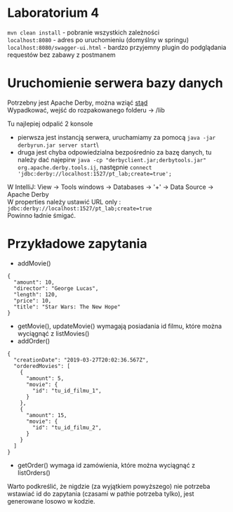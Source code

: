 # Laboratorium 4
```mvn clean install``` - pobranie wszystkich zależności \
```localhost:8080``` - adres po uruchomieniu (domyślny w springu) \
```localhost:8080/swagger-ui.html``` - bardzo przyjemny plugin do podglądania requestów bez zabawy z postmanem

# Uruchomienie serwera bazy danych
Potrzebny jest Apache Derby, można wziąć [stąd](http://db.apache.org/derby/derby_downloads.html)\
Wypadkować, wejść do rozpakowanego folderu -> /lib

Tu najlepiej odpalić 2 konsole
* pierwsza jest instancją serwera, uruchamiamy za pomocą ```java -jar derbyrun.jar server start```\
* druga jest chyba odpowiedzialna bezpośrednio za bazę danych, tu należy dać najepirw ```java -cp "derbyclient.jar;derbytools.jar" org.apache.derby.tools.ij```, następnie ```connect 'jdbc:derby://localhost:1527/pt_lab;create=true';```

W IntelliJ: View -> Tools windows -> Databases -> '+' -> Data Source -> Apache Derby \
W properties należy ustawić URL only : ```jdbc:derby://localhost:1527/pt_lab;create=true``` \
Powinno ładnie śmigać.

# Przykładowe zapytania
* addMovie()
```
{
  "amount": 10,
  "director": "George Lucas",
  "length": 120,
  "price": 10,
  "title": "Star Wars: The New Hope"
} 
```
* getMovie(), updateMovie() wymagają posiadania id filmu, które można wyciągnąć z listMovies()
* addOrder()
```
{
  "creationDate": "2019-03-27T20:02:36.567Z",
  "orderedMovies": [
    {
      "amount": 5,
      "movie": {
        "id": "tu_id_filmu_1",
      }
    },
    {
      "amount": 15,
      "movie": {
        "id": "tu_id_filmu_2",
      }
    }
  ]
}
```
* getOrder() wymaga id zamówienia, które można wyciągnąć z listOrders()

Warto podkreślić, że nigdzie (za wyjątkiem powyższego) nie potrzeba wstawiać id do zapytania (czasami w pathie potrzeba tylko), jest generowane losowo w kodzie.